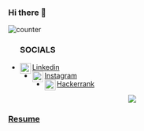 ### Hi there 👋

<!--
**jainish-jain/jainish-jain** is a ✨ _special_ ✨ repository because its `README.md` (this file) appears on your GitHub profile.

Here are some ideas to get you started:

- 🔭 I’m currently working on ...
- 🌱 I’m currently learning ...
- 👯 I’m looking to collaborate on ...
- 🤔 I’m looking for help with ...
- 💬 Ask me about ...
- 📫 How to reach me: ...
- 😄 Pronouns: ...
- ⚡ Fun fact: ...
-->

 ![counter](https://en7b1jnejorh21j.m.pipedream.net)
 <br>
 <p>
 <ul>
 <h3>SOCIALS</h3>
 <li>
 <a href="https://www.linkedin.com/in/jainish-jain/">
  <img align="left" alt="Linkedin" width="22px" src="https://cdn.jsdelivr.net/npm/simple-icons@v3/icons/linkedin.svg" /> Linkedin
</a>
<li>
<a href="https://www.instagram.com/ll_jainish_ll/">
  <img align="left" alt="Instagram" width="22px" src="https://cdn.jsdelivr.net/npm/simple-icons@v3/icons/instagram.svg" />Instagram
</a>

<li>
<a href="https://www.hackerrank/jainishjain786/">
  <img align="left" alt="Hackerrank" width="22px" src="https://cdn.jsdelivr.net/npm/simple-icons@3.1.0/icons/hackerrank.svg" />Hackerrank
</a>
</ul>
</p>
<center>
<img src="https://github-readme-stats.vercel.app/api?username=jainish-jain&show_icons=true&hide=[%22contribs%22,%22prs%22]" />
</center>
<a href="jainish-jain.github.io/resume" ><h3>Resume</h3></a>